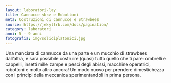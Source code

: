 ```yaml
---
layout: laboratori-lay
title: Cannucce <br> e Robottoni
meta: Costruzioni di cannucce e Strawbees
source: https://jekyllrb.com/docs/pagination/
category: laboratori
anni: 5 - 9 anni
fotografia: img/solidiplatonici.jpg
---
```

Una manciata di cannucce da una parte e un mucchio di strawbees dall’altra, e sarà possibile costruire (quasi) tutto quello che ti pare: ombrelli e cappelli, insetti mille zampe e pesci degli abissi, macchine operatrici, robottoni e molto altro ancora! Un modo nuovo per prendere dimestichezza con i principi della meccanica sperimentandoli in prima persona.
